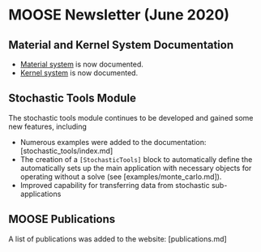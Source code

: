 # MOOSE Newsletter (June 2020)

## Material and Kernel System Documentation

- [Material system](syntax/Materials/index.md) is now documented.
- [Kernel system](syntax/Kernels/index.md) is now documented.

## Stochastic Tools Module

The stochastic tools module continues to be developed and gained some new features, including

- Numerous examples were added to the documentation: [stochastic_tools/index.md]
- The creation of a `[StochasticTools]` block to automatically define the automatically sets up
  the main application with necessary objects for operating without a solve
  (see [examples/monte_carlo.md]).
- Improved capability for transferring data from stochastic sub-applications

## MOOSE Publications

A list of publications was added to the website: [publications.md]
